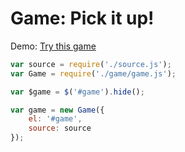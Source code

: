 # Game: Pick it up!
Demo: [Try this game](http://dafrok.github.io/game-pick-it-up/)
```JavaScript
var source = require('./source.js');
var Game = require('./game/game.js');

var $game = $('#game').hide();

var game = new Game({
    el: '#game',
    source: source
});
```
